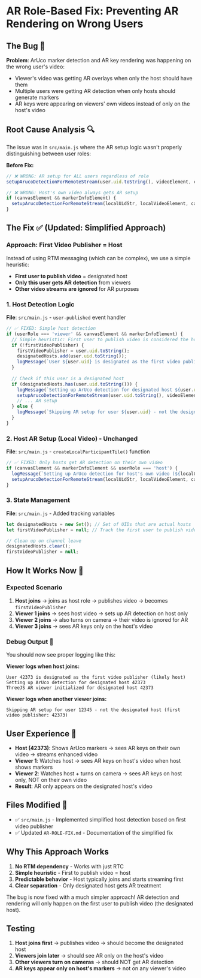 # AR Role-Based Fix: Preventing AR Rendering on Wrong Users

## The Bug 🐛

**Problem**: ArUco marker detection and AR key rendering was happening on the wrong user's video:
- Viewer's video was getting AR overlays when only the host should have them
- Multiple users were getting AR detection when only hosts should generate markers
- AR keys were appearing on viewers' own videos instead of only on the host's video

## Root Cause Analysis 🔍

The issue was in `src/main.js` where the AR setup logic wasn't properly distinguishing between user roles:

**Before Fix:**
```javascript
// ❌ WRONG: AR setup for ALL users regardless of role
setupArucoDetectionForRemoteStream(user.uid.toString(), videoElement, canvasElement, markerInfoElement, logMessage);

// ❌ WRONG: Host's own video always gets AR setup 
if (canvasElement && markerInfoElement) {
  setupArucoDetectionForRemoteStream(localUidStr, localVideoElement, canvasElement, markerInfoElement, logMessage);
}
```

## The Fix ✅ (Updated: Simplified Approach)

### Approach: First Video Publisher = Host

Instead of using RTM messaging (which can be complex), we use a simple heuristic:
- **First user to publish video** = designated host
- **Only this user gets AR detection** from viewers
- **Other video streams are ignored** for AR purposes

### 1. Host Detection Logic
**File**: `src/main.js` - `user-published` event handler

```javascript
// ✅ FIXED: Simple host detection
if (userRole === 'viewer' && canvasElement && markerInfoElement) {
  // Simple heuristic: First user to publish video is considered the host
  if (!firstVideoPublisher) {
    firstVideoPublisher = user.uid.toString();
    designatedHosts.add(user.uid.toString());
    logMessage(`User ${user.uid} is designated as the first video publisher (likely host)`);
  }
  
  // Check if this user is a designated host
  if (designatedHosts.has(user.uid.toString())) {
    logMessage(`Setting up ArUco detection for designated host ${user.uid}`);
    setupArucoDetectionForRemoteStream(user.uid.toString(), videoElement, canvasElement, markerInfoElement, logMessage);
    // ... AR setup
  } else {
    logMessage(`Skipping AR setup for user ${user.uid} - not the designated host`);
  }
}
```

### 2. Host AR Setup (Local Video) - Unchanged
**File**: `src/main.js` - `createLocalParticipantTile()` function

```javascript
// ✅ FIXED: Only hosts get AR detection on their own video
if (canvasElement && markerInfoElement && userRole === 'host') {
  logMessage(`Setting up ArUco detection for host's own video (${localUidStr})`);
  setupArucoDetectionForRemoteStream(localUidStr, localVideoElement, canvasElement, markerInfoElement, logMessage);
}
```

### 3. State Management
**File**: `src/main.js` - Added tracking variables

```javascript
let designatedHosts = new Set(); // Set of UIDs that are actual hosts
let firstVideoPublisher = null; // Track the first user to publish video (likely the host)

// Clean up on channel leave
designatedHosts.clear();
firstVideoPublisher = null;
```

## How It Works Now 🎯

### Expected Scenario
1. **Host joins** → joins as host role → publishes video → becomes `firstVideoPublisher`
2. **Viewer 1 joins** → sees host video → sets up AR detection on host only
3. **Viewer 2 joins** → also turns on camera → their video is ignored for AR
4. **Viewer 3 joins** → sees AR keys only on the host's video

### Debug Output 📝

You should now see proper logging like this:

**Viewer logs when host joins:**
```
User 42373 is designated as the first video publisher (likely host)
Setting up ArUco detection for designated host 42373
ThreeJS AR viewer initialized for designated host 42373
```

**Viewer logs when another viewer joins:**
```
Skipping AR setup for user 12345 - not the designated host (first video publisher: 42373)
```

## User Experience 👤

- **Host (42373)**: Shows ArUco markers → sees AR keys on their own video → streams enhanced video
- **Viewer 1**: Watches host → sees AR keys on host's video when host shows markers
- **Viewer 2**: Watches host + turns on camera → sees AR keys on host only, NOT on their own video
- **Result**: AR only appears on the designated host's video

## Files Modified 📁

- ✅ `src/main.js` - Implemented simplified host detection based on first video publisher
- ✅ Updated `AR-ROLE-FIX.md` - Documentation of the simplified fix

## Why This Approach Works

1. **No RTM dependency** - Works with just RTC
2. **Simple heuristic** - First to publish video = host
3. **Predictable behavior** - Host typically joins and starts streaming first
4. **Clear separation** - Only designated host gets AR treatment

The bug is now fixed with a much simpler approach! AR detection and rendering will only happen on the first user to publish video (the designated host).

## Testing

1. **Host joins first** → publishes video → should become the designated host
2. **Viewers join later** → should see AR only on the host's video
3. **Other viewers turn on cameras** → should NOT get AR detection
4. **AR keys appear only on host's markers** → not on any viewer's video 